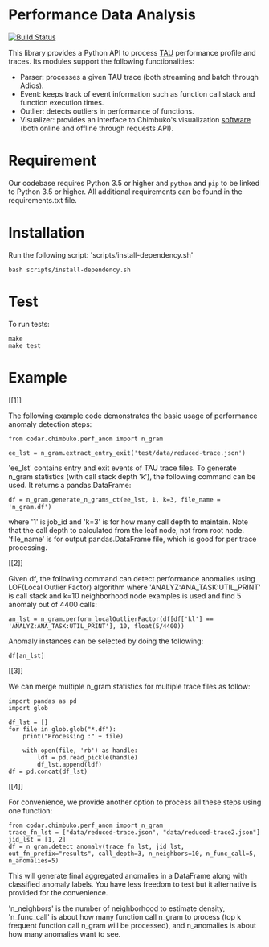 # Performance Data Analysis
[![Build Status](https://travis-ci.org/CODARcode/PerformanceAnalysis.svg?branch=master)](https://travis-ci.org/CODARcode/PerformanceAnalysis) 


This library provides a Python API to process [TAU](http://tau.uoregon.edu) performance profile and traces. Its modules support the following functionalities:

  - Parser: processes a given TAU trace (both streaming and batch through Adios).
  - Event: keeps track of event information such as function call stack and function execution times.
  - Outlier: detects outliers in performance of functions.
  - Visualizer: provides an interface to Chimbuko's visualization [software](https://github.com/CODARcode/ChimbukoVisualization) (both online and offline through requests API).

# Requirement

Our codebase requires Python 3.5 or higher 
and `python` and `pip` to be linked to Python 3.5 or higher.
All additional requirements can be found in the requirements.txt file.

# Installation

Run the following script: 'scripts/install-dependency.sh'

    bash scripts/install-dependency.sh

# Test

To run tests:

    make
    make test

# Example

[[1]]

The following example code demonstrates the basic usage of performance anomaly detection steps:

    from codar.chimbuko.perf_anom import n_gram

    ee_lst = n_gram.extract_entry_exit('test/data/reduced-trace.json')

'ee\_lst' contains entry and exit events of TAU trace files. To generate n\_gram statistics (with call stack depth 'k'), the following command can be used. It returns a pandas.DataFrame:

    df = n_gram.generate_n_grams_ct(ee_lst, 1, k=3, file_name = 'n_gram.df')

where '1' is job\_id and 'k=3' is for how many call depth to maintain. Note that the call depth to calculated from the leaf node, not from root node. 'file\_name' is for output pandas.DataFrame file, which is good for per trace processing.

[[2]]

Given df, the following command can detect performance anomalies using LOF(Local Outlier Factor) algorithm where 'ANALYZ:ANA\_TASK:UTIL\_PRINT' is call stack and k=10 neighborhood node examples is used and find 5 anomaly out of 4400 calls:

    an_lst = n_gram.perform_localOutlierFactor(df[df['kl'] == 'ANALYZ:ANA_TASK:UTIL_PRINT'], 10, float(5/4400))

Anomaly instances can be selected by doing the following:

    df[an_lst]

[[3]]

We can merge multiple n\_gram statistics for multiple trace files as follow:

    import pandas as pd
    import glob

    df_lst = []
    for file in glob.glob("*.df"):
        print("Processing :" + file)
    
        with open(file, 'rb') as handle:
            ldf = pd.read_pickle(handle)
            df_lst.append(ldf)
    df = pd.concat(df_lst)

[[4]]

For convenience, we provide another option to process all these steps using one function:

    from codar.chimbuko.perf_anom import n_gram
    trace_fn_lst = ["data/reduced-trace.json", "data/reduced-trace2.json"]
    jid_lst = [1, 2]
    df = n_gram.detect_anomaly(trace_fn_lst, jid_lst, out_fn_prefix="results", call_depth=3, n_neighbors=10, n_func_call=5, n_anomalies=5)

This will generate final aggregated anomalies in a DataFrame along with classified anomaly labels.  You have less freedom to test but it alternative is provided for the convenience. 

'n_neighbors' is the number of neighborhood to estimate density, 'n_func_call' is about how many function call n\_gram to process (top k frequent function call n\_gram will be processed), and n_anomalies is about how many anomalies want to see.
